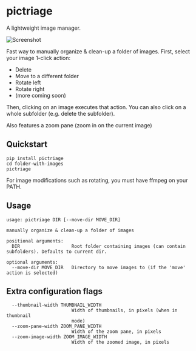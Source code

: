# pictriage

A lightweight image manager.

![Screenshot](https://i.imgur.com/dQtoPfj.gif)

Fast way to manually organize & clean-up a folder of images. First, select your image 1-click action:

-   Delete
-   Move to a different folder
-   Rotate left
-   Rotate right
-   (more coming soon)

Then, clicking on an image executes that action.
You can also click on a whole subfolder (e.g. delete the subfolder).

Also features a zoom pane (zoom in on the current image)

## Quickstart

```
pip install pictriage
cd folder-with-images
pictriage
```

For image modifications such as rotating, you must have ffmpeg on your PATH.

## Usage

```
usage: pictriage DIR [--move-dir MOVE_DIR]

manually organize & clean-up a folder of images

positional arguments:
  DIR                   Root folder containing images (can contain subfolders). Defaults to current dir.

optional arguments:
  --move-dir MOVE_DIR   Directory to move images to (if the 'move' action is selected)
```

## Extra configuration flags

```
  --thumbnail-width THUMBNAIL_WIDTH
                        Width of thumbnails, in pixels (when in thumbnail
                        mode)
  --zoom-pane-width ZOOM_PANE_WIDTH
                        Width of the zoom pane, in pixels
  --zoom-image-width ZOOM_IMAGE_WIDTH
                        Width of the zoomed image, in pixels
```




